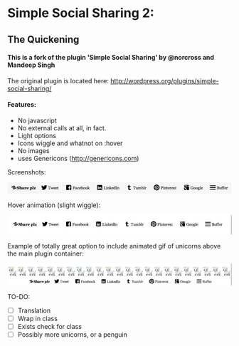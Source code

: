 Simple Social Sharing 2:
========================
## The Quickening

#### This is a fork of the plugin 'Simple Social Sharing' by @norcross and Mandeep Singh

The original plugin is located here: http://wordpress.org/plugins/simple-social-sharing/
 
#### Features:

- No javascript
- No external calls at all, in fact.
- Light options
- Icons wiggle and whatnot on :hover
- No images
- uses Genericons (http://genericons.com)

Screenshots:

![Image](/inc/screenshot.png?raw=true)

Hover animation (slight wiggle):

![Image](/inc/example_wiggle_animation.gif?raw=true)

Example of totally great option to include animated gif of unicorns above the main plugin container:

![Image](/inc/example_unicorns.gif?raw=true)


TO-DO:

- [ ] Translation
- [ ] Wrap in class
- [ ] Exists check for class
- [ ] Possibly more unicorns, or a penguin
